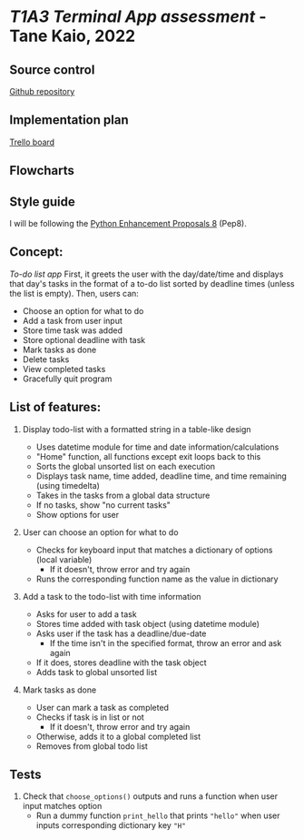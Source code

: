 # *T1A3 Terminal App assessment* - Tane Kaio, 2022

## Source control
[Github repository](https://github.com/Lanruoj/To-do-list/tree/master)

## Implementation plan
[Trello board](https://trello.com/b/5F9d2hi9/t1a3-terminal-application)

## Flowcharts


## Style guide  
I will be following the [Python Enhancement Proposals 8](https://peps.python.org/pep-0008/) (Pep8). 

## Concept:
*To-do list app*
First, it greets the user with the day/date/time and displays that day's tasks in the format of a to-do list sorted by deadline times (unless the list is empty). Then, users can:
* Choose an option for what to do
* Add a task from user input
* Store time task was added
* Store optional deadline with task
* Mark tasks as done
* Delete tasks
* View completed tasks
* Gracefully quit program

## List of features:
1. Display todo-list with a formatted string in a table-like design
    - Uses datetime module for time and date information/calculations
    - "Home" function, all functions except exit loops back to this
    - Sorts the global unsorted list on each execution
    - Displays task name, time added, deadline time, and time remaining (using timedelta)
    - Takes in the tasks from a global data structure
    - If no tasks, show "no current tasks"
    - Show options for user

2. User can choose an option for what to do 
    - Checks for keyboard input that matches a dictionary of options (local variable)
        - If it doesn't, throw error and try again
    - Runs the corresponding function name as the value in dictionary

3. Add a task to the todo-list with time information
    - Asks for user to add a task
    - Stores time added with task object (using datetime module)
    - Asks user if the task has a deadline/due-date
        - If the time isn't in the specified format, throw an error and ask again
    - If it does, stores deadline with the task object
    - Adds task to global unsorted list

4. Mark tasks as done
    - User can mark a task as completed 
    - Checks if task is in list or not
        - If it doesn't, throw error and try again
    - Otherwise, adds it to a global completed list
    - Removes from global todo list



## Tests
1. Check that `choose_options()` outputs and runs a function when user input matches option
    * Run a dummy function `print_hello` that prints `"hello"` when user inputs corresponding dictionary key `"H"`
    

